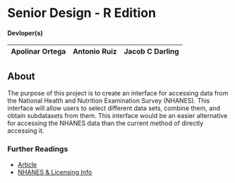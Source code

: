 # Senior Design - R Edition
#### Devloper(s)
Apolinar Ortega | Antonio Ruiz | Jacob C Darling
 --- | --- | ---

## About
The purpose of this project is to create an interface for accessing data from the National Health and Nutrition Examination Survey (NHANES). This interface will allow users to select different data sets, combine them, and obtain subdatasets from them. This interface would be an easier alternative for accessing the NHANES data than the current method of directly accessing it.

### Further Readings
 - [Article](https://hilaryparker.com/2014/04/29/writing-an-r-package-from-scratch/)
 - [NHANES & Licensing Info](https://www.healthdata.gov/dataset/national-health-and-nutrition-examination-survey-nhanes)